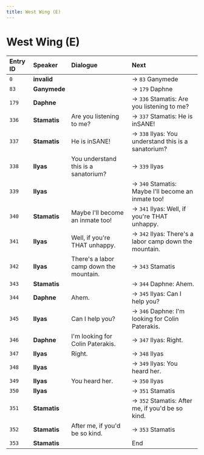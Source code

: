 ```yaml
---
title: West Wing (E)
---
```


# West Wing (E)


| Entry ID | Speaker | Dialogue | Next |
| :------- | :------ | :------- | :------------ |
| `0` | **invalid** |  | → `83` Ganymede |
| `83` | **Ganymede** |  | → `179` Daphne |
| `179` | **Daphne** |  | → `336` Stamatis: Are you listening to me? |
| `336` | **Stamatis** | Are you listening to me? | → `337` Stamatis: He is inSANE\! |
| `337` | **Stamatis** | He is inSANE\! | → `338` Ilyas: You understand this is a sanatorium? |
| `338` | **Ilyas** | You understand this is a sanatorium? | → `339` Ilyas |
| `339` | **Ilyas** |  | → `340` Stamatis: Maybe I'll become an inmate too\! |
| `340` | **Stamatis** | Maybe I'll become an inmate too\! | → `341` Ilyas: Well, if you're THAT unhappy\. |
| `341` | **Ilyas** | Well, if you're THAT unhappy\. | → `342` Ilyas: There's a labor camp down the mountain\. |
| `342` | **Ilyas** | There's a labor camp down the mountain\. | → `343` Stamatis |
| `343` | **Stamatis** |  | → `344` Daphne: Ahem\. |
| `344` | **Daphne** | Ahem\. | → `345` Ilyas: Can I help you? |
| `345` | **Ilyas** | Can I help you? | → `346` Daphne: I'm looking for Colin Paterakis\. |
| `346` | **Daphne** | I'm looking for Colin Paterakis\. | → `347` Ilyas: Right\. |
| `347` | **Ilyas** | Right\. | → `348` Ilyas |
| `348` | **Ilyas** |  | → `349` Ilyas: You heard her\. |
| `349` | **Ilyas** | You heard her\. | → `350` Ilyas |
| `350` | **Ilyas** |  | → `351` Stamatis |
| `351` | **Stamatis** |  | → `352` Stamatis: After me, if you'd be so kind\. |
| `352` | **Stamatis** | After me, if you'd be so kind\. | → `353` Stamatis |
| `353` | **Stamatis** |  | End |
